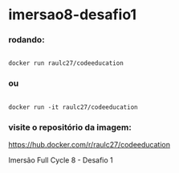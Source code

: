 # imersao8-desafio1
### rodando:
<code>
docker run raulc27/codeeducation
</code>

### ou

<code>
docker run -it raulc27/codeeducation
</code>

### visite o repositório da imagem:

<a href="https://hub.docker.com/r/raulc27/codeeducation">https://hub.docker.com/r/raulc27/codeeducation</a>

Imersão Full Cycle 8 - Desafio 1
